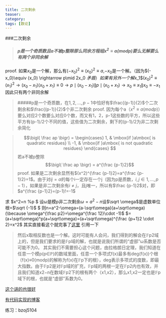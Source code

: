```yaml
---
title: 二次剩余
teaser:
category:
tags: [数论]
---
```


###二次剩余

> ##### p是一个奇质数且a不被p整除那么同余方程组$x^2\equiv a(mod p)$要么无解要么有两个非同余解
proof. 如果$x_0$是一个解，那么有$(-x_0)^2\equiv (x_0)^2\equiv a$,$-x_0$是一个解。（因为$(-x_0)\equiv (x_0) \rightarrow p\mid 2x_0 $矛盾）
如果有另外一个解$x_1$$(x_0)^2\equiv (x_1)^2 \rightarrow (x_0-x_1)(x_0+x_1)\equiv 0 \to p\mid (x_0-x_1) \| p\mid (x_0+x_1) \to x_0\equiv x_1 \| x_0 \equiv -x_1$ 因此只有两个非同余解

>#####p是一个奇质数，在$1,2,...,p-1$中恰好有$\frac{(p-1)}{2}$个二次剩余和$\frac{(p-1)}{2}$个非二次剩余
>proof. 因为每个a（$x^2\equiv a(mod p)$）要么对应2个数要么对应0个数，而又有1，2，p-1这些数的平方，所以这些平方有(p-1)/2个不同的值，这些值为二次剩余，剩下的(p-1)/2为非二次剩余简化

[//]: # (This may be the most platform independent comment)

[comment]: # (p是一个质数，r是p的原根。如果a不被p整除，如果$ind_ra$是偶数，那么a是p的二次剩余；否则，a是p的非二次剩余)

> $$\bigl( \frac ap \bigr) =
\begin{cases}
1,  & \mbox{if }a\mbox{ is quadratic residues} \\
-1, & \mbox{if }a\mbox{ is not quadratic residues}
\end{cases}
$$
> 若a不被p整除 $$\bigl( \frac ap \bigr) = a^{\frac {p-1}2}$$
proof. 如果是二次剩余显然有$(x^2)^{\frac {p-1}2}=a^{\frac {p-1}2}=1$。由于对$ij=a$的每个i一定存在一个j（因为p是质数，$i,j\in 1,...,p-1$），如果是非二次剩余有$i\neq j$，且j唯一，所以有$\frac {p-1}2$对，即$a^{\frac {p-1}2}=(p-1)!=-1$


求 $x^2=n \%p $
设$\omega$是模p非二次剩余$\omega = a^2 - n$设$\sqrt \omega$是虚数单位根=$\sqrt {-1}$
$ 则n=a^2-\omega=(a-\sqrt\omega)(a+\sqrt\omega) (\because \omega^{\frac p2}=\omega^{\frac 12}\cdot -1)$
$=(a+\sqrt\omega)^p(a+\sqrt\omega)=(a+\sqrt\omega)^{\frac {p+1}2 \cdot 2}=x^2$
其实直接看这个就完事了[这里](https://blog.csdn.net/qq_33229466/article/details/79125057)
引用一下
> 然后x取相反数也是一个解。这时可能有人会问，我们得到的解会在𝔽p2域上的，但是我们要求的是𝔽p域的解，也就是说我们所谓的“虚部”ω系数是否可能不为0。
> 其实我们不需要担心这个问题，由拉格朗日定理，我们知道在任意一个模p(p∈ℙ)的数域里面，任意一个多项式f(x)最多有deg(f(x))个根（f(x)≡0(modp)的解称为f(x)在𝔽p下的根），deg表示多项式的度数，即最大指数。由于𝔽p2是对𝔽p域的扩充，𝔽p域的两根一定在𝔽p2内也有效，并且我们知道x2−n在数域𝔽p2下的根有两个（x1,x2），那么x1,x2一定也是𝔽p域下的根，也就是“虚部”系数为0。

[这个讲的也很好](https://blog.csdn.net/ZLTJohn/article/details/80289470)


[有代码实现的博客](https://blog.csdn.net/kele52he/article/details/78897187)

练习：bzoj5104
